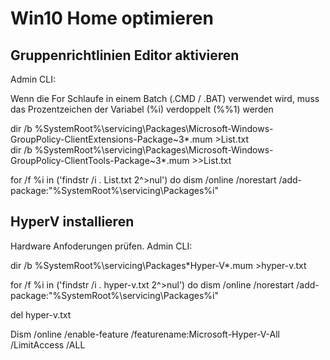 # Win10 Home optimieren

## Gruppenrichtlinien Editor aktivieren

Admin CLI:  

Wenn die For Schlaufe in einem Batch (.CMD / .BAT) verwendet wird, muss das Prozentzeichen der Variabel (%i) verdoppelt (%%1) werden

dir /b %SystemRoot%\servicing\Packages\Microsoft-Windows-GroupPolicy-ClientExtensions-Package~3*.mum >List.txt  
dir /b %SystemRoot%\servicing\Packages\Microsoft-Windows-GroupPolicy-ClientTools-Package~3*.mum >>List.txt  
  
for /f %i in ('findstr /i . List.txt 2^>nul') do dism /online /norestart /add-package:"%SystemRoot%\servicing\Packages\%i"  

## HyperV installieren

Hardware Anfoderungen prüfen. Admin CLI:  
  
dir /b %SystemRoot%\servicing\Packages\*Hyper-V*.mum >hyper-v.txt  
  
for /f %i in ('findstr /i . hyper-v.txt 2^>nul') do dism /online /norestart /add-package:"%SystemRoot%\servicing\Packages\%i"  
  
del hyper-v.txt  
  
Dism /online /enable-feature /featurename:Microsoft-Hyper-V-All /LimitAccess /ALL  



